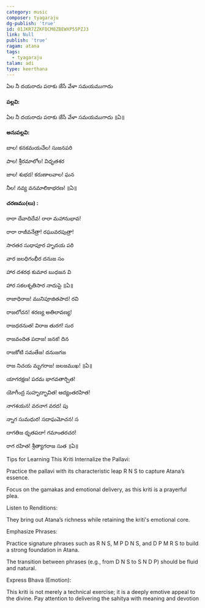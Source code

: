 ```yaml
---
category: music
composer: tyagaraju
dg-publish: 'true'
id: 01JKR7ZZKFDCM8ZBEWXP55PZJ3
link: Null
publish: 'true'
ragam: atana
tags:
  - tyagaraju
talam: adi
type: keerthana
---
```



ఏల నీ దయరాదు పరాకు జేసే వేళా సమయముగాదు

#### పల్లవి:

ఏల నీ దయరాదు పరాకు జేసే వేళా సమయముగాదు ॥ఏ॥


#### అనుపల్లవి:

బాల! కనకమయచేల! సుజనపరి

పాల! శ్రీరమాలోల! విధృతశర

జాల! శుభద! కరుణాలవాల! ఘన

నీల! నవ్య వనమాలికాభరణ! ॥ఏ॥


#### చరణము(లు) :

రారా దేవాదిదేవ! రారా మహానుభావ!

రారా రాజీవనేత్రా! రఘువరపుత్రా!

సారతర సుధాపూర హృదయ పరి

వార జలధిగంభీర దనుజ సం

హార దశరథ కుమార బుధజన వి

హార సకలశృతిసార నాదుపై ॥ఏ॥


రాజాధిరాజ! మునిపూజితపాద! రవి

రాజలోచన! శరణ్య అతిలావణ్య!

రాజధరనుత! విరాజ తురగ! సుర

రాజవందిత పదాజ! జనక! దిన

రాజకోటి సమతేజ! దనుజగజ

రాజ నిచయ మృగరాజ! జలజముఖ! ॥ఏ॥


యాగరక్షణ! పరమ భాగవతార్చిత!

యోగీంద్ర సుహృద్భావిత! ఆద్యంతరహిత!

నాగశయన! వరనాగ వరద! పు

న్నాగ సుమధుర! సదాఘమోచన! స

దాగతిజ ధృతపదా! గమాంతరచర!

రాగ రహిత! శ్రీత్యాగరాజ సుత ॥ఏ॥











Tips for Learning This Kriti
Internalize the Pallavi:

Practice the pallavi with its characteristic leap R N S to capture Atana’s essence.


Focus on the gamakas and emotional delivery, as this kriti is a prayerful plea.


Listen to Renditions:

They bring out Atana’s richness while retaining the kriti's emotional core.

Emphasize Phrases:

Practice signature phrases such as R N S, M P D N S, and D P M R S to build a strong foundation in Atana.


The transition between phrases (e.g., from D N S to S N D P) should be fluid and natural.


Express Bhava (Emotion):

This kriti is not merely a technical exercise; it is a deeply emotive appeal to the divine. Pay attention to delivering the sahitya with meaning and devotion